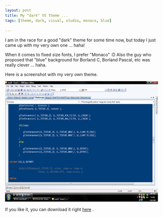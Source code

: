 ```yaml
--- 
layout: post
title: My "dark" VS theme ...
tags: [theme, dark, visual, studio, monaco, blue]

---
```

I am in the race for a good "dark" theme for some time now, but today I just came up with my very own one ... haha!

When it comes to fixed size fonts, I prefer "Monaco" :D Also the guy who proposed that "blue" background for Borland C, Borland Pascal, etc was really clever ... haha.

Here is a screenshot with my very own theme.

<a class="image" href="/images/2008/02/blueish.png" title="blueish.png"><img src="/images/2008/02/blueish.png" alt="blueish.png" border="0" height="396" width="631" /></a>

If you like it, you can download it right <a href="http://nympho3d.googlecode.com/files/blueish.zip" title="Click here to download!" target="_blank">here</a> .
